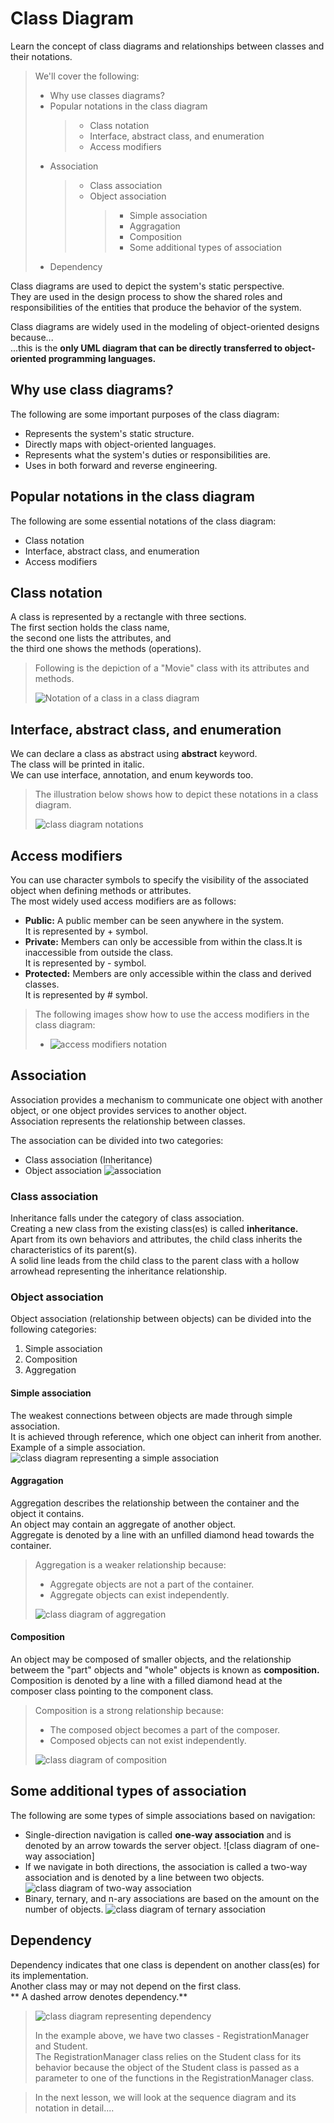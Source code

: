 # Class Diagram

Learn the concept of class diagrams and relationships between classes and their notations.

> We'll cover the following:
>
> - Why use classes diagrams?
> - Popular notations in the class diagram
>   > - Class notation
>   > - Interface, abstract class, and enumeration
>   > - Access modifiers
> - Association
>   > - Class association
>   > - Object association
>   >   > - Simple association
>   >   > - Aggragation
>   >   > - Composition
>   >   > - Some additional types of association
> - Dependency

Class diagrams are used to depict the system's static perspective.  
 They are used in the design process to show the shared roles and responsibilities of the entities that produce the behavior of the system.

Class diagrams are widely used in the modeling of object-oriented designs because...  
 ...this is the **only UML diagram that can be directly transferred to object-oriented programming languages.**

## Why use class diagrams?

The following are some important purposes of the class diagram:

- Represents the system's static structure.
- Directly maps with object-oriented languages.
- Represents what the system's duties or responsibilities are.
- Uses in both forward and reverse engineering.

## Popular notations in the class diagram

The following are some essential notations of the class diagram:

- Class notation
- Interface, abstract class, and enumeration
- Access modifiers

## Class notation

A class is represented by a rectangle with three sections.  
 The first section holds the class name,  
 the second one lists the attributes, and  
 the third one shows the methods (operations).

> Following is the depiction of a "Movie" class with its attributes and methods.
>
> ![Notation of a class in a class diagram](./images/notation%20of%20a%20class%20diagram.png)

## Interface, abstract class, and enumeration

We can declare a class as abstract using **abstract** keyword.  
 The class will be printed in italic.  
 We can use interface, annotation, and enum keywords too.

> The illustration below shows how to depict these notations in a class diagram.
>
> ![class diagram notations](./images/class%20diagram%20notations%20for%20interface,%20enumerations,%20and%20annotations.png)

## Access modifiers

You can use character symbols to specify the visibility of the associated object when defining methods or attributes.  
 The most widely used access modifiers are as follows:

- **Public:** A public member can be seen anywhere in the system.  
  It is represented by + symbol.
- **Private:** Members can only be accessible from within the class.It is inaccessible from outside the class.  
  It is represented by - symbol.
- **Protected:** Members are only accessible within the class and derived classes.  
  It is represented by # symbol.

> The following images show how to use the access modifiers in the class diagram:
>
> - ![access modifiers notation](./images/access%20modifiers%20notations.png)

## Association

Association provides a mechanism to communicate one object with another object, or one object provides services to another object.  
 Association represents the relationship between classes.

The association can be divided into two categories:

- Class association (Inheritance)
- Object association
  ![association](./images/association.png)

### Class association

Inheritance falls under the category of class association.  
 Creating a new class from the existing class(es) is called **inheritance.**  
 Apart from its own behaviors and attributes, the child class inherits the characteristics of its parent(s).  
 A solid line leads from the child class to the parent class with a hollow arrowhead representing the inheritance relationship.

### Object association

Object association (relationship between objects) can be divided into the following categories:

1. Simple association
2. Composition
3. Aggregation

#### Simple association

The weakest connections between objects are made through simple association.  
 It is achieved through reference, which one object can inherit from another.  
 Example of a simple association.
![class diagram representing a simple association](./images/simple%20association.png)

#### Aggragation

Aggregation describes the relationship between the container and the object it contains.  
 An object may contain an aggregate of another object.  
 Aggregate is denoted by a line with an unfilled diamond head towards the container.

> Aggregation is a weaker relationship because:
>
> - Aggregate objects are not a part of the container.
> - Aggregate objects can exist independently.
>
> ![class diagram of aggregation](./images/class%20diagram%20of%20aggregation.png)

#### Composition

An object may be composed of smaller objects, and the relationship betweem the "part" objects and "whole" objects is known as **composition.**  
 Composition is denoted by a line with a filled diamond head at the composer class pointing to the component class.

> Composition is a strong relationship because:
>
> - The composed object becomes a part of the composer.
> - Composed objects can not exist independently.
>
> ![class diagram of composition](./images/class%20diagram%20of%20composition.png)

## Some additional types of association

The following are some types of simple associations based on navigation:

- Single-direction navigation is called **one-way association** and is denoted by an arrow towards the server object.
  ![class diagram of one-way association]
- If we navigate in both directions, the association is called a two-way association and is denoted by a line between two objects.
  ![class diagram of two-way association](./images/class%20diagram%20of%20two-way%20association.png)
- Binary, ternary, and n-ary associations are based on the amount on the number of objects.
  ![class diagram of ternary association](./images/class%20diagram%20of%20ternary%20association.png)

## Dependency

Dependency indicates that one class is dependent on another class(es) for its implementation.  
 Another class may or may not depend on the first class.  
 ** A dashed arrow denotes dependency.**

> ![class diagram representing dependency](./images/class%20diagram%20representing%20dependency.png)
>
> In the example above, we have two classes - RegistrationManager and Student.  
>  The RegistrationManager class relies on the Student class for its behavior because the object of the Student class is passed as a parameter to one of the functions in the RegistrationManager class.

> In the next lesson, we will look at the sequence diagram and its notation in detail....

